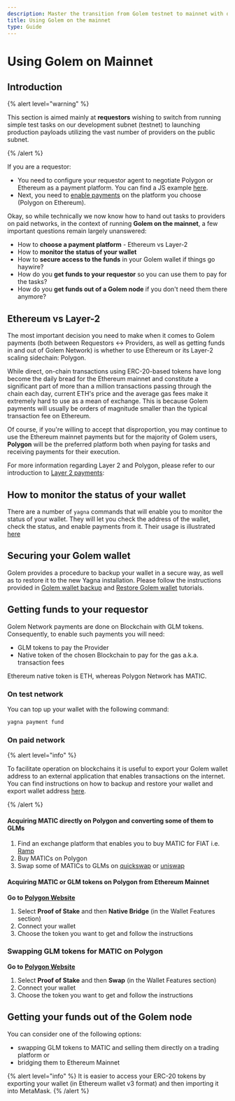 ```yaml
---
description: Master the transition from Golem testnet to mainnet with our in-depth guide. Learn all about payment platforms, Ethereum vs Layer-2, wallet security and funds acquisition while enhancing your Mainnet Golem experience.
title: Using Golem on the mainnet
type: Guide
---
```


# Using Golem on Mainnet

## Introduction

{% alert level="warning" %}

This section is aimed mainly at **requestors** wishing to switch from running simple test tasks on our development subnet (testnet) to launching production payloads utilizing the vast number of providers on the public subnet.

{% /alert %}

If you are a requestor:

- You need to configure your requestor agent to negotiate Polygon or Ethereum as a payment platform. You can find a JS example [here](/docs/creators/javascript/examples/switching-to-mainnet).
- Next, you need to [enable payments](/docs/creators/javascript/examples/tools/managing-golem-wallet) on the platform you choose (Polygon on Ethereum).

Okay, so while technically we now know how to hand out tasks to providers on paid networks, in the context of running **Golem on the mainnet**, a few important questions remain largely unanswered:

- How to **choose a payment platform** - Ethereum vs Layer-2
- How to **monitor the status of your wallet**
- How to **secure access to the funds** in your Golem wallet if things go haywire?
- How do you **get funds to your requestor** so you can use them to pay for the tasks?
- How do you **get funds out of a Golem node** if you don't need them there anymore?

## Ethereum vs Layer-2

The most important decision you need to make when it comes to Golem payments (both between Requestors <-> Providers, as well as getting funds in and out of Golem Network) is whether to use Ethereum or its Layer-2 scaling sidechain: Polygon.

While direct, on-chain transactions using ERC-20-based tokens have long become the daily bread for the Ethereum mainnet and constitute a significant part of more than a million transactions passing through the chain each day, current ETH's price and the average gas fees make it extremely hard to use as a mean of exchange. This is because Golem payments will usually be orders of magnitude smaller than the typical transaction fee on Ethereum.

Of course, if you're willing to accept that disproportion, you may continue to use the Ethereum mainnet payments but for the majority of Golem users, **Polygon** will be the preferred platform both when paying for tasks and receiving payments for their execution.

For more information regarding Layer 2 and Polygon, please refer to our introduction to [Layer 2 payments](/docs/golem/payments/layer-2-payments):

## How to monitor the status of your wallet

There are a number of `yagna` commands that will enable you to monitor the status of your wallet. They will let you check the address of the wallet, check the status, and enable payments from it. Their usage is illustrated [here](/docs/creators/javascript/examples/tools/managing-golem-wallet)

## Securing your Golem wallet

Golem provides a procedure to backup your wallet in a secure way, as well as to restore it to the new Yagna installation.
Please follow the instructions provided in [Golem wallet backup](/docs/creators/javascript/examples/tools/golem-wallet-backup) and [Restore Golem wallet](/docs/creators/javascript/examples/tools/restoring-golem-wallet) tutorials.

## Getting funds to your requestor

Golem Network payments are done on Blockchain with GLM tokens. Consequently, to enable such payments you will need:

- GLM tokens to pay the Provider
- Native token of the chosen Blockchain to pay for the gas a.k.a. transaction fees

Ethereum native token is ETH, whereas Polygon Network has MATIC.

### On test network

You can top up your wallet with the following command:

```bash
yagna payment fund
```

### On paid network

{% alert level="info" %}

To facilitate operation on blockchains it is useful to export your Golem wallet address to an external application that enables transactions on the internet. You can find instructions on how to backup and restore your wallet and export wallet address [here](/docs/creators/javascript/examples/tools/golem-wallet-backup).

{% /alert %}

#### Acquiring MATIC directly on Polygon and converting some of them to GLMs

1. Find an exchange platform that enables you to buy MATIC for FIAT i.e. [Ramp](https://ramp.network/)
2. Buy MATICs on Polygon
3. Swap some of MATICs to GLMs on [quickswap](https://quickswap.exchange) or [uniswap](https://uniswap.org/)

#### Acquiring MATIC or GLM tokens on Polygon from Ethereum Mainnet

**Go to** [**Polygon Website**](https://wallet.polygon.technology)

1. Select **Proof of Stake** and then **Native Bridge** (in the Wallet Features section)
2. Connect your wallet
3. Choose the token you want to get and follow the instructions

### Swapping GLM tokens for MATIC on Polygon

**Go to** [**Polygon Website**](https://wallet.polygon.technology)

1. Select **Proof of Stake** and then **Swap** (in the Wallet Features section)
2. Connect your wallet
3. Choose the token you want to get and follow the instructions

## Getting your funds out of the Golem node

You can consider one of the following options:

- swapping GLM tokens to MATIC and selling them directly on a trading platform or
- bridging them to Ethereum Mainnet

{% alert level="info" %}
It is easier to access your ERC-20 tokens by exporting your wallet (in Ethereum wallet v3 format) and then importing it into MetaMask.
{% /alert %}
